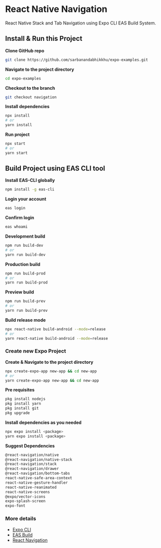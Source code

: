 # React Native Navigation

React Native Stack and Tab Navigation using Expo CLI EAS Build System.

## Install & Run this Project

**Clone GitHub repo**

```bash
git clone https://github.com/sarbanandabhikkhu/expo-examples.git
```

**Navigate to the project directory**

```bash
cd expo-examples
```

**Checkout to the branch**

```bash
git checkout navigation
```

**Install dependencies**

```bash
npx install
# or
yarn install
```

**Run project**

```bash
npx start
# or
yarn start
```

## Build Project using EAS CLI tool

**Install EAS-CLI globally**

```bash
npm install -g eas-cli
```

**Login your account**

```bash
eas login
```

**Confirm login**

```bash
eas whoami
```

**Development build**

```bash
npm run build-dev
# or
yarn run build-dev
```

**Production build**

```bash
npm run build-prod
# or
yarn run build-prod
```

**Preview build**

```bash
npm run build-prev
# or
yarn run build-prev
```

**Build release mode**

```bash
npx react-native build-android --mode=release
# or
yarn react-native build-android --mode=release
```

### Create new Expo Project

**Create & Navigate to the project directory**

```bash
npx create-expo-app new-app && cd new-app
# or
yarn create-expo-app new-app && cd new-app
```

**Pre requisites**

```bash
pkg install nodejs
pkg install yarn
pkg install git
pkg upgrade
```

**Install dependencies as you needed**

```bash
npx expo install <package>
yarn expo install <package>
```

**Suggest Dependencies**

```bash
@react-navigation/native
@react-navigation/native-stack
@react-navigation/stack
@react-navigation/drawer
@react-navigation/bottom-tabs
react-native-safe-area-context
react-native-gesture-handler
react-native-reanimated
react-native-screens
@expo/vector-icons
expo-splash-screen
expo-font
```

### More details

- [Expo CLI](https://docs.expo.dev/more/expo-cli/)
- [EAS Build](https://docs.expo.dev/build/introduction/)
- [React Navigation](https://reactnavigation.org/)
